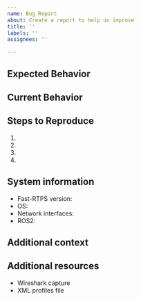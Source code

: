 ```yaml
---
name: Bug Report
about: Create a report to help us improve
title: ''
labels: ''
assignees: ''

---
```


<!--- Provide a general summary of the issue in the Title above -->

## Expected Behavior
<!--- Tell us what should happen -->

## Current Behavior
<!--- Tell us what happens instead of the expected behavior -->

## Steps to Reproduce
<!--- Provide a link to a live example, or an unambiguous set of steps to -->
<!--- reproduce this bug. Include code to reproduce, if relevant -->
1.
2.
3.
4.

## System information
<!--- Provide information about your system environment. -->

- Fast-RTPS version: <!--- e.g. commit hash, tag, branch, ... -->
- OS: <!--- e.g. Windows 10, Ubuntu 18.04 -->
- Network interfaces: <!--- Network interfaces used in the reproducible example -->
                      <!--- e.g. eth0 (192.168.1.10), lo (127.0.0.1), ... -->
- ROS2: <!--- Provide the ROS2 distribution if you're using Fast-RTPS under ROS2 -->
        <!--- e.g. Eloquent, Dashing, ... -->

## Additional context
<!--- Add any context about the problem here. -->

## Additional resources
- Wireshark capture <!--- A network capture will be helpful for us -->
- XML profiles file <!--- If you use and XML profiles file, please attach it. -->

